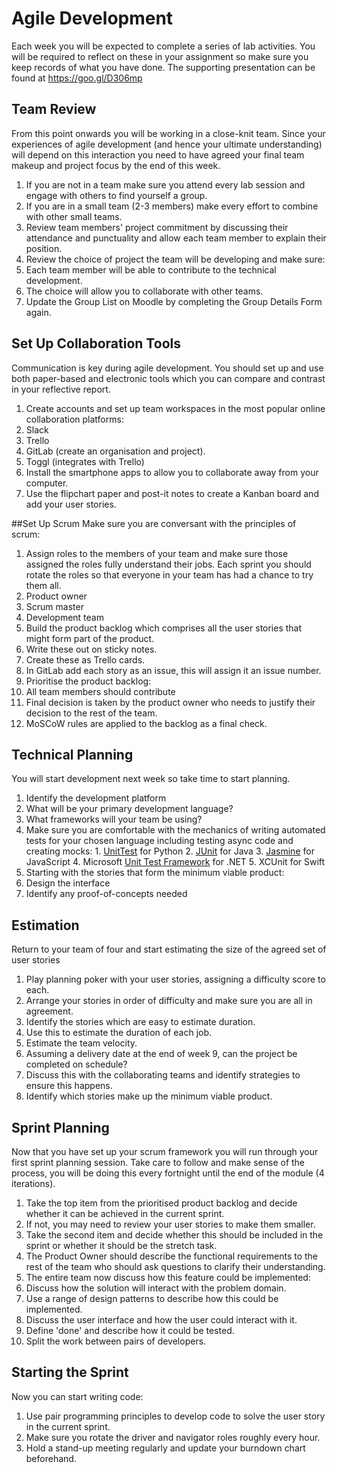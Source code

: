 
# Agile Development

Each week you will be expected to complete a series of lab activities. You will be required to reflect on these in your assignment so make sure you keep records of what you have done. The supporting presentation can be found at https://goo.gl/D306mp

## Team Review
From this point onwards you will be working in a close-knit team. Since your experiences of agile development (and hence your ultimate understanding) will depend on this interaction you need to have agreed your final team makeup and project focus by the end of this week.

1. If you are not in a team make sure you attend every lab session and engage with others to find yourself a group.
2. If you are in a small team (2-3 members) make every effort to combine with other small teams.
3. Review team members' project commitment by discussing their attendance and punctuality and allow each team member to explain their position.
4. Review the choice of project the team will be developing and make sure:
  1. Each team member will be able to contribute to the technical development.
  2. The choice will allow you to collaborate with other teams.
  3. Update the Group List on Moodle by completing the Group Details Form again.

## Set Up Collaboration Tools
Communication is key during agile development. You should set up and use both paper-based and electronic tools which you can compare and contrast in your reflective report.

1. Create accounts and set up team workspaces in the most popular online collaboration platforms:
  1. Slack
  2. Trello
  3. GitLab (create an organisation and project).
  4. Toggl (integrates with Trello)
2. Install the smartphone apps to allow you to collaborate away from your computer.
3. Use the flipchart paper and post-it notes to create a Kanban board and add your user stories.

##Set Up Scrum
Make sure you are conversant with the principles of scrum:

1. Assign roles to the members of your team and make sure those assigned the roles fully understand their jobs. Each sprint you should rotate the roles so that everyone in your team has had a chance to try them all.
  1. Product owner
  2. Scrum master
  3. Development team
2. Build the product backlog which comprises all the user stories that might form part of the product.
  1. Write these out on sticky notes.
  2. Create these as Trello cards.
  3. In GitLab add each story as an issue, this will assign it an issue number.
3. Prioritise the product backlog:
  1. All team members should contribute
  2. Final decision is taken by the product owner who needs to justify their decision to the rest of the team.
  3. MoSCoW rules are applied to the backlog as a final check.


## Technical Planning
You will start development next week so take time to start planning.

1. Identify the development platform
  1. What will be your primary development language?
  2. What frameworks will your team be using?
  3. Make sure you are comfortable with the mechanics of writing automated tests for your chosen language including testing async code and creating mocks:
    1. [UnitTest](https://docs.python.org/3/library/unittest.html) for Python
    2. [JUnit](http://junit.org) for Java
    3. [Jasmine](http://jasmine.github.io) for JavaScript
    4. Microsoft [Unit Test Framework](https://msdn.microsoft.com/en-us/library/hh598960.aspx) for .NET
    5. XCUnit for Swift
2. Starting with the stories that form the minimum viable product:
  1. Design the interface
  2. Identify any proof-of-concepts needed

## Estimation
Return to your team of four and start estimating the size of the agreed set of user stories

1. Play planning poker with your user stories, assigning a difficulty score to each.
2. Arrange your stories in order of difficulty and make sure you are all in agreement.
3. Identify the stories which are easy to estimate duration.
4. Use this to estimate the duration of each job.
  1. Estimate the team velocity.
  2. Assuming a delivery date at the end of week 9, can the project be completed on schedule?
  3. Discuss this with the collaborating teams and identify strategies to ensure this happens.
5. Identify which stories make up the minimum viable product.

## Sprint Planning
Now that you have set up your scrum framework you will run through your first sprint planning session. Take care to follow and make sense of the process, you will be doing this every fortnight until the end of the module (4 iterations).

1. Take the top item from the prioritised product backlog and decide whether it can be achieved in the current sprint.
  1. If not, you may need to review your user stories to make them smaller.
2. Take the second item and decide whether this should be included in the sprint or whether it should be the stretch task.
3. The Product Owner should describe the functional requirements to the rest of the team who should ask questions to clarify their understanding.
4. The entire team now discuss how this feature could be implemented:
  1. Discuss how the solution will interact with the problem domain.
  2. Use a range of design patterns to describe how this could be implemented.
  3. Discuss the user interface and how the user could interact with it.
  4. Define 'done' and describe how it could be tested.
5. Split the work between pairs of developers.

## Starting the Sprint
Now you can start writing code:

1. Use pair programming principles to develop code to solve the user story in the current sprint.
2. Make sure you rotate the driver and navigator roles roughly every hour.
3. Hold a stand-up meeting regularly and update your burndown chart beforehand.
